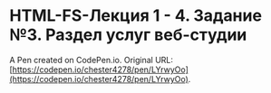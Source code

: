 # HTML-FS-Лекция 1 - 4. Задание №3. Раздел услуг веб-студии

A Pen created on CodePen.io. Original URL: [https://codepen.io/chester4278/pen/LYrwyOo](https://codepen.io/chester4278/pen/LYrwyOo).

